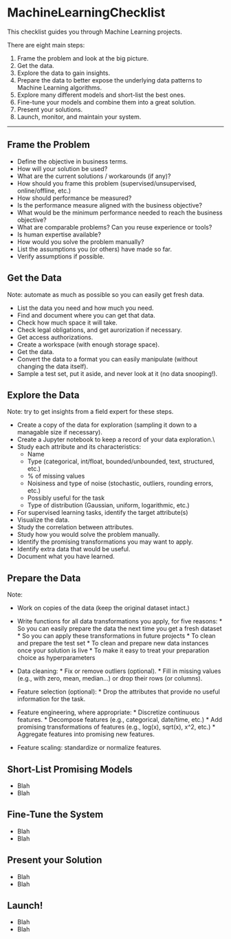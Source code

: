 # MachineLearningChecklist
This checklist guides you through Machine Learning projects.

There are eight main steps:

1. Frame the problem and look at the big picture.
2. Get the data.
3. Explore the data to gain insights.
4. Prepare the data to better expose the underlying data patterns to Machine Learning algorithms.
5. Explore many different models and short-list the best ones.
6. Fine-tune your models and combine them into a great solution.
7. Present your solutions.
8. Launch, monitor, and maintain your system.

---

## Frame the Problem 

* Define the objective in business terms.
* How will your solution be used?
* What are the current solutions / workarounds (if any)?
* How should you frame this problem (supervised/unsupervised, online/offline, etc.)
* How should performance be measured?
* Is the performance measure aligned with the business objective?
* What would be the minimum performance needed to reach the business objective?
* What are comparable problems? Can you reuse experience or tools?
* Is human expertise available?
* How would you solve the problem manually?
* List the assumptions you (or others) have made so far.
* Verify assumptions if possible.

## Get the Data 

Note: automate as much as possible so you can easily get fresh data.

* List the data you need and how much you need.
* Find and document where you can get that data.
* Check how much space it will take.
* Check legal obligations, and get aurorization if necessary.
* Get access authorizations.
* Create a workspace (with enough storage space).
* Get the data.
* Convert the data to a format you can easily manipulate (without changing the data itself).
* Sample a test set, put it aside, and never look at it (no data snooping!).

## Explore the Data 

Note: try to get insights from a field expert for these steps.

* Create a copy of the data for exploration (sampling it down to a managable size if necessary).
* Create a Jupyter notebook to keep a record of your data exploration.\
* Study each attribute and its characteristics:
    * Name
    * Type (categorical, int/float, bounded/unbounded, text, structured, etc.)
    * % of missing values
    * Noisiness and type of noise (stochastic, outliers, rounding errors, etc.)
    * Possibly useful for the task
    * Type of distribution (Gaussian, uniform, logarithmic, etc.)
* For supervised learning tasks, identify the target attribute(s)
* Visualize the data.
* Study the correlation between attributes.
* Study how you would solve the problem manually.
* Identify the promising transformations you may want to apply.
* Identify extra data that would be useful.
* Document what you have learned.

## Prepare the Data

Note: 
* Work on copies of the data (keep the original dataset intact.)
* Write functions for all data transformations you apply, for five reasons:
      * So you can easily prepare the data the next time you get a fresh dataset
      * So you can apply these transformations in future projects
      * To clean and prepare the test set
      * To clean and prepare new data instances once your solution is live
      * To make it easy to treat your preparation choice as hyperparameters
      
* Data cleaning:
      * Fix or remove outliers (optional).
      * Fill in missing values (e.g., with zero, mean, median...) or drop their rows (or columns).
* Feature selection (optional):
      * Drop the attributes that provide no useful information for the task.
* Feature engineering, where appropriate:
      * Discretize continuous features.
      * Decompose features (e.g., categorical, date/time, etc.)
      * Add promising transformations of features (e.g., log(x), sqrt(x), x^2, etc.)
      * Aggregate features into promising new features.
* Feature scaling: standardize or normalize features.

## Short-List Promising Models

* Blah
* Blah

## Fine-Tune the System

* Blah
* Blah

## Present your Solution

* Blah
* Blah

## Launch!

* Blah
* Blah
